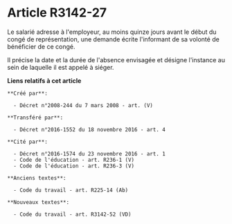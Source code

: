# Article R3142-27

Le salarié adresse à l'employeur, au moins quinze jours avant le début du congé de représentation, une demande écrite
l'informant de sa volonté de bénéficier de ce congé.

Il précise la date et la durée de l'absence envisagée et désigne l'instance au sein de laquelle il est appelé à siéger.

**Liens relatifs à cet article**

	**Créé par**:

	  - Décret n°2008-244 du 7 mars 2008 - art. (V)

	**Transféré par**:

	  - Décret n°2016-1552 du 18 novembre 2016 - art. 4

	**Cité par**:

	  - Décret n°2016-1574 du 23 novembre 2016 - art. 1
	  - Code de l'éducation - art. R236-1 (V)
	  - Code de l'éducation - art. R236-3 (V)

	**Anciens textes**:

	  - Code du travail - art. R225-14 (Ab)

	**Nouveaux textes**:

	  - Code du travail - art. R3142-52 (VD)
